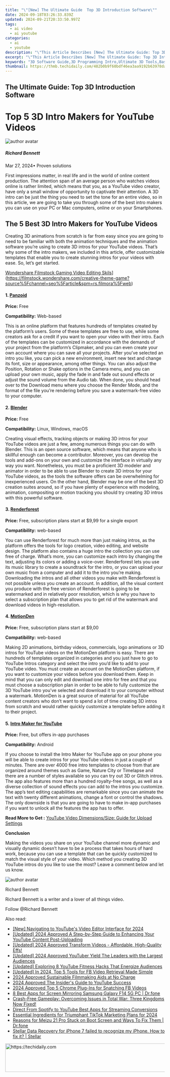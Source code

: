```yaml
---
title: "\"[New] The Ultimate Guide  Top 3D Introduction Software\""
date: 2024-09-18T03:26:33.839Z
updated: 2024-09-21T20:33:50.997Z
tags:
  - ai video
  - ai youtube
categories:
  - ai
  - youtube
description: "\"This Article Describes [New] The Ultimate Guide: Top 3D Introduction Software\""
excerpt: "\"This Article Describes [New] The Ultimate Guide: Top 3D Introduction Software\""
keywords: "3D Software Guide,3D Programming Intro,Ultimate 3D Tools,Basic 3D Software,Top 3D Applications,Introduction to 3D Tech,Essential 3D Programs"
thumbnail: https://thmb.techidaily.com/482b0b9f60bdf46ea3aa9192b63978daf29cfbcce588ef757833463a9f6ee469.png
---
```


## The Ultimate Guide: Top 3D Introduction Software

# Top 5 3D Intro Makers for YouTube Videos

![author avatar](https://images.wondershare.com/filmora/article-images/richard-bennett.jpg)

##### Richard Bennett

 Mar 27, 2024• Proven solutions

First impressions matter, in real life and in the world of online content production. The attention span of an average person who watches videos online is rather limited, which means that you, as a YouTube video creator, have only a small window of opportunity to captivate their attention. A 3D intro can be just the thing you need to set the tone for an entire video, so in this article, we are going to take you through some of the best intro makers you can use on your PC or Mac computers, online or on your Smartphones.

## The 5 Best 3D Intro Makers for YouTube Videos

Creating 3D animations from scratch is far from easy since you are going to need to be familiar with both the animation techniques and the animation software you’re using to create 3D intros for your YouTube videos. That’s why some of the intro makers, we included in this article, offer customizable templates that enable you to create stunning intros for your videos with ease. So, let’s get started.

[Wondershare Filmstock Gaming Video Editing Skils](https://images.wondershare.com/filmora/article-images/learn-gaming-video-editing-skills-banner.png)](https://filmstock.wondershare.com/creative-theme-game?source%5Fchannel=seo%5Farticle&spm=rs.filmora%5Fweb)

#### 1. [Panzoid](https://panzoid.com/)

**Price:** Free

**Compatibility:** Web-based

This is an online platform that features hundreds of templates created by the platform’s users. Some of these templates are free to use, while some creators ask for a credit if you want to open your video with their intro. Each of the templates can be customized in accordance with the demands of your project from the platform’s Clipmaker, and you can even create your own account where you can save all your projects. After you’ve selected an intro you like, you can pick a new environment, insert new text and change its font, size or appearance, among other things. You can also adjust the Position, Rotation or Shake options in the Camera menu, and you can upload your own music, apply the fade in and fade out sound effects or adjust the sound volume from the Audio tab. When done, you should head over to the Download menu where you choose the Render Mode, and the format of the file you’re rendering before you save a watermark-free video to your computer.

#### 2. [Blender](https://www.blender.org/)

**Price:** Free

**Compatibility:** Linux, Windows, macOS

Creating visual effects, tracking objects or making 3D intros for your YouTube videos are just a few, among numerous things you can do with Blender. This is an open source software, which means that anyone who is skillful enough can become a contributor. Moreover, you can develop the tools and add-ons on your own and customize the interface in virtually any way you want. Nonetheless, you must be a proficient 3D modeler and animator in order to be able to use Blender to create 3D intros for your YouTube videos, as the tools the software offers can be overwhelming for inexperienced users. On the other hand, Blender may be one of the best 3D creation suites around, so if you have plenty of experience with modeling, animation, compositing or motion tracking you should try creating 3D intros with this powerful software.

#### 3. [Renderforest](https://www.renderforest.com/)

**Price:** Free, subscription plans start at $9,99 for a single export

**Compatibility:** web-based

You can use Renderforest for much more than just making intros, as the platform offers the tools for logo creation, video editing, and website design. The platform also contains a huge intro the collection you can use free of charge. What’s more, you can customize each intro by changing the text, adjusting its colors or adding a voice-over. Renderforest lets you use its music library to create a soundtrack for the intro, or you can upload your own music from a computer and add it to the intro you’re making. Downloading the intros and all other videos you make with Renderforest is not possible unless you create an account. In addition, all the visual content you produce with the free version of Renderforest is going to be watermarked and in relatively poor resolution, which is why you have to select a subscription plan that allows you to get rid of the watermark and download videos in high-resolution.

#### 4. [MotionDen](https://motionden.com/)

**Price:** Free, subscription plans start at $9,00

**Compatibility:** web-based

Making 2D animations, birthday videos, commercials, logo animations or 3D intros for YouTube videos on the MotionDen platform is easy. There are hundreds of templates organized in categories and you just have to go to YouTube Intros category and select the intro you’d like to add to your YouTube video. You must create an account on the MotionDen platform, if you want to customize your videos before you download them. Keep in mind that you can only edit and download one intro for free and that you must choose a subscription plan in order to be able to fully customize the 3D YouTube intro you’ve selected and download it to your computer without a watermark. MotionDen is a great source of material for all YouTube content creators who don’t want to spend a lot of time creating 3D intros from scratch and would rather quickly customize a template before adding it to their project.

#### 5. [Intro Maker for YouTube](https://play.google.com/store/apps/details?id=com.ryzenrise.intromaker&hl=en)

**Price:** Free, but offers in-app purchases

**Compatibility:** Android

If you choose to install the Intro Maker for YouTube app on your phone you will be able to create intros for your YouTube videos in just a couple of minutes. There are over 4000 free intro templates to choose from that are organized around themes such as Game, Nature City or Timelapse and there are a number of styles available so you can try out 3D or Glitch intros. The app also features more than a hundred royalty-free songs, as well as a diverse collection of sound effects you can add to the intros you customize. The app’s text editing capabilities are remarkable since you can animate the text with twenty different animations, change a font or control the shadows. The only downside is that you are going to have to make in-app purchases if you want to unlock all the features the app has to offer.

 **Read More to Get :** [YouTube Video Dimensions/Size: Guide for Upload Settings](https://tools.techidaily.com/wondershare/filmora/download/)

**Conclusion**

Making the videos you share on your YouTube channel more dynamic and visually dynamic doesn’t have to be a process that takes hours of hard work, because you can use a template that can be quickly customized to match the visual style of your video. Which method you creating 3D YouTube intros do you like to use the most? Leave a comment below and let us know.

![author avatar](https://images.wondershare.com/filmora/article-images/richard-bennett.jpg)

Richard Bennett

Richard Bennett is a writer and a lover of all things video.

Follow @Richard Bennett

<ins class="adsbygoogle"
     style="display:block"
     data-ad-format="autorelaxed"
     data-ad-client="ca-pub-7571918770474297"
     data-ad-slot="1223367746"></ins>

<ins class="adsbygoogle"
     style="display:block"
     data-ad-client="ca-pub-7571918770474297"
     data-ad-slot="8358498916"
     data-ad-format="auto"
     data-full-width-responsive="true"></ins>

<span class="atpl-alsoreadstyle">Also read:</span>
<div><ul>
<li><a href="https://youtube-zero.techidaily.com/avigating-to-youtubes-video-editor-interface-for-2024/"><u>[New] Navigating to YouTube's Video Editor Interface for 2024</u></a></li>
<li><a href="https://youtube-zero.techidaily.com/ed-2024-approved-a-step-by-step-guide-to-enhancing-your-youtube-content-post-uploading/"><u>[Updated] 2024 Approved A Step-by-Step Guide to Enhancing Your YouTube Content Post-Uploading</u></a></li>
<li><a href="https://youtube-zero.techidaily.com/ed-2024-approved-transform-videos-affordable-high-quality-effs/"><u>[Updated] 2024 Approved Transform Videos - Affordable, High-Quality Effs!</u></a></li>
<li><a href="https://youtube-zero.techidaily.com/ed-2024-approved-youtuber-yield-the-leaders-with-the-largest-audiences/"><u>[Updated] 2024 Approved YouTuber Yield The Leaders with the Largest Audiences</u></a></li>
<li><a href="https://youtube-zero.techidaily.com/ed-exploring-8-youtube-fitness-hacks-that-energize-audiences/"><u>[Updated] Exploring 8 YouTube Fitness Hacks That Energize Audiences</u></a></li>
<li><a href="https://facebook-clips.techidaily.com/updated-in-2024-top-5-tools-for-fb-video-retrieval-made-simple/"><u>[Updated] In 2024, Top 5 Tools for FB Video Retrieval Made Simple</u></a></li>
<li><a href="https://vp-tips.techidaily.com/2024-approved-sustainable-filmmaking-aids-at-no-charge/"><u>2024 Approved Sustainable Filmmaking Aids at No Charge</u></a></li>
<li><a href="https://youtube-zero.techidaily.com/approved-the-insiders-guide-to-youtube-success/"><u>2024 Approved The Insider's Guide to YouTube Success</u></a></li>
<li><a href="https://facebook-clips.techidaily.com/2024-approved-top-5-chrome-plug-ins-for-snatching-fb-videos/"><u>2024 Approved Top 5 Chrome Plug-Ins for Snatching FB Videos</u></a></li>
<li><a href="https://screen-mirror.techidaily.com/8-best-apps-for-screen-mirroring-samsung-galaxy-f14-5g-pc-drfone-by-drfone-android/"><u>8 Best Apps for Screen Mirroring Samsung Galaxy F14 5G PC | Dr.fone</u></a></li>
<li><a href="https://win-solutions.techidaily.com/1722998023645-crash-free-gameplay-overcoming-issues-in-total-war-three-kingdoms-now-fixed/"><u>Crash-Free Gameplay: Overcoming Issues in Total War: Three Kingdoms Now Fixed!</u></a></li>
<li><a href="https://youtube-zero.techidaily.com/t-from-spotify-to-youtube-best-apps-for-streaming-conversions/"><u>Direct From Spotify to YouTube Best Apps for Streaming Conversions</u></a></li>
<li><a href="https://tiktok-video-recordings.techidaily.com/essential-ingredients-for-triumphant-tiktok-marketing-plans-for-2024/"><u>Essential Ingredients for Triumphant TikTok Marketing Plans for 2024</u></a></li>
<li><a href="https://fix-guide.techidaily.com/reasons-for-meizu-21-pro-stuck-on-boot-screen-and-ways-to-fix-them-drfone-by-drfone-fix-android-problems-fix-android-problems/"><u>Reasons for Meizu 21 Pro Stuck on Boot Screen and Ways To Fix Them | Dr.fone</u></a></li>
<li><a href="https://techidaily.com/stellar-data-recovery-for-iphone-7-failed-to-recognize-my-iphone-how-to-fix-it-stellar-by-stellar-data-recovery-ios-iphone-data-recovery/"><u>Stellar Data Recovery for iPhone 7 failed to recognize my iPhone. How to fix it? | Stellar</u></a></li>
</ul></div>

<!-- affiliate ads begin -->
<a href="https://appsumo.8odi.net/c/5597632/2123736/7443" target="_top" id="2123736">
  <img src="//a.impactradius-go.com/display-ad/7443-2123736" border="0" alt="https://techidaily.com" width="728" height="90"/>
</a>
<img height="0" width="0" src="https://appsumo.8odi.net/i/5597632/2123736/7443" style="position:absolute;visibility:hidden;" border="0" />
<!-- affiliate ads end -->

